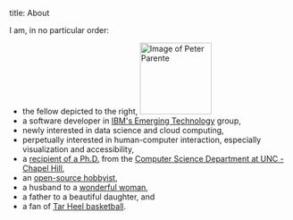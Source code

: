 title: About

I am, in no particular order:

* the fellow depicted to the right, <img alt="Image of Peter Parente" class="rounded inlineRight" width="128" height="128" src="https://s.gravatar.com/avatar/c7d6948add10f2d0ea4928e4995d6b32?s=128" />
* a software developer in [IBM's Emerging Technology](http://www-01.ibm.com/software/ebusiness/jstart/) group,
* newly interested in data science and cloud computing,
* perpetually interested in human-computer interaction, especially visualization and accessibility,
* a [recipient of a Ph.D.](/clique) from the [Computer Science Department at UNC - Chapel Hill](http://cs.unc.edu/),
* an [open-source hobbyist](http://github.com/parente),
* a husband to a [wonderful woman](http://www.facebook.com/jackie.parente),
* a father to a beautiful daughter, and
* a fan of [Tar Heel basketball](http://www.tarheelblue.com/sports/m-baskbl/unc-m-baskbl-body.html).